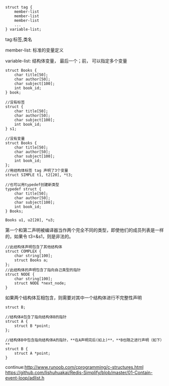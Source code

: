 ```
struct tag {
    member-list
    member-list
    member-list
    ...
} variable-list;
```

tag:标签,类名

member-list: 标准的变量定义

variable-list: 结构体变量， 最后一个；前， 可以指定多个变量

```
struct Books {
    char title[50];
    char author[50];
    char subject[100];
    int book_id;
} book;

```

```
//没有标签
struct {
    char title[50];
    char author[50];
    char subject[100];
    int book_id;
} s1;

//没有变量
struct Books {
    char title[50];
    char author[50];
    char subject[100];
    int book_id;
};
//用结构体标签 tag 声明了3个变量
struct SIMPLE t1, t2[20], *t3;

//也可以用typedef创建新类型
typedef struct {
    char title[50];
    char author[50];
    char subject[100];
    int book_id;
} Books;

Books u1, u2[20], *u3;

```

第一个和第二声明被编译器当作两个完全不同的类型，即使他们的成员列表是一样的，如果令 t3=&s1，则是非法的。

```
//此结构体声明包含了其他结构体
struct COMPLEX {
    char string[100];
    struct Books a;
};
//此结构体的声明包含了指向自己类型的指针
struct NODE {
    char string[100];
    struct NODE *next_node;
}
```

如果两个结构体互相包含，则需要对其中一个结构体进行不完整性声明
```
struct B;

//结构体A包含了指向结构体B的指针
struct A {
    struct B *point;
};

//结构体B中包含指向结构体A的指针，**在A声明完后(如上)**，**B也随之进行声明（如下）**
struct B {
    struct A *point;
}

```



continue:http://www.runoob.com/cprogramming/c-structures.html
https://github.com/lishuhuakai/Redis-Simplify/blob/master/01-Contain-event-loop/adlist.h
